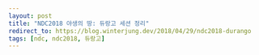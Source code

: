 ```yaml
---
layout: post
title: "NDC2018 야생의 땅: 듀랑고 세션 정리"
redirect_to: https://blog.winterjung.dev/2018/04/29/ndc2018-durango
tags: [ndc, ndc2018, 듀랑고]
---
```

